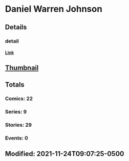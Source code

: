 # Daniel Warren Johnson 
## Details
### detail
#### [Link](http://marvel.com/comics/creators/13056/daniel_warren_johnson?utm_campaign=apiRef&utm_source=225578a89fc76f3d20fbffda5d17a88d)
## [Thumbnail](http://i.annihil.us/u/prod/marvel/i/mg/b/40/image_not_available.jpg)
## Totals
### Comics: 22
### Series: 9
### Stories: 29
### Events: 0
## Modified: 2021-11-24T09:07:25-0500